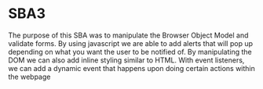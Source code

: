 # SBA3

The purpose of this SBA was to manipulate the Browser Object Model and validate forms.
By using javascript we are able to add alerts that will pop up depending on what you want the user to be notified of.
By manipulating the DOM we can also add inline styling similar to HTML.
With event listeners, we can add a dynamic event that happens upon doing certain actions within the webpage
